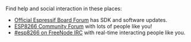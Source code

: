 Find help and social interaction in these places:

- [Official Espressif Board Forum](http://bbs.espressif.com/) has SDK and software updates.
- [ESP8266 Community Forum](http://www.esp8266.com/) with lots of people like you!
- [#esp8266 on FreeNode IRC](http://webchat.freenode.net/?channels=esp8266) with real-time interacting people like you.
